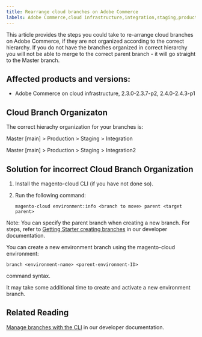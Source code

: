 ```yaml
---
title: Rearrange cloud branches on Adobe Commerce
labels: Adobe Commerce,cloud infrastructure,integration,staging,production,environment,2.3.0,2.3.1,2.3.2,2.3.2-p2,2.3.3,2.3.3-p1,2.3.4,2.3.4-p2,2.3.5,2.3.5-p1,2.3.5-p2,2.3.6,2.3.7,2.3.7-p1,2.3.7-p2,2.4.0,2.4.0-p1,2.4.1,2.4.1-p1,2.4.2,2.4.2-p2,2.4.3,2.4.3-p1
---
```


This article provides the steps you could take to re-arrange cloud branches on Adobe Commerce, if they are not organized according to the correct hierarchy. If you do not have the branches organized in correct hierarchy you will not be able to merge to the correct parent branch - it will go straight to the Master branch.

## Affected products and versions:

* Adobe Commerce on cloud infrastructure, 2.3.0-2.3.7-p2, 2.4.0-2.4.3-p1

## Cloud Branch Organizaton

The correct hierachy organization for your branches is:

Master [main] > Production > Staging > Integration

Master [main] > Production > Staging > Integration2

## Solution for incorrect Cloud Branch Organization

1. Install the magento-cloud CLI (if you have not done so).
1. Run the following command:

    ``magento-cloud environment:info <branch to move> parent <target parent>``

Note: You can specify the parent branch when creating a new branch. For steps, refer to [Getting Starter creating branches](https://devdocs.magento.com/cloud/env/environments-start.html#getstarted) in our developer documentation.   

You can create a new environment branch using the magento-cloud environment:

``branch <environment-name> <parent-environment-ID>``

command syntax.

It may take some additional time to create and activate a new environment branch.

## Related Reading

[Manage branches with the CLI](https://devdocs.magento.com/cloud/env/environments-start.html) in our developer documentation.
